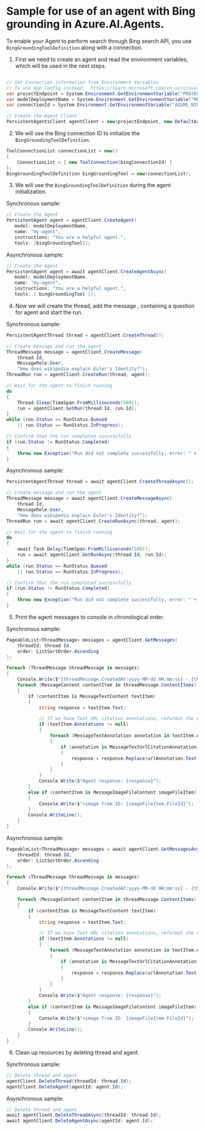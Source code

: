 # Sample for use of an agent with Bing grounding in Azure.AI.Agents.

To enable your Agent to perform search through Bing search API, you use `BingGroundingToolDefinition` along with a connection.
1. First we need to create an agent and read the environment variables, which will be used in the next steps.

```C# Snippet:AgentsBingGrounding_CreateProject

// Get Connection information from Environment Variables
// To use App Config instead:  https://learn.microsoft.com/en-us/visualstudio/ide/managing-application-settings-dotnet
var projectEndpoint = System.Environment.GetEnvironmentVariable("PROJECT_ENDPOINT");
var modelDeploymentName = System.Environment.GetEnvironmentVariable("MODEL_DEPLOYMENT_NAME");
var connectionId = System.Environment.GetEnvironmentVariable("AZURE_BING_CONECTION_ID");

// Create the Agent Client
PersistentAgentsClient agentClient = new(projectEndpoint, new DefaultAzureCredential());
```

2. We will use the Bing connection ID to initialize the `BingGroundingToolDefinition`.

```C# Snippet:AgentsBingGrounding_GetConnection
ToolConnectionList connectionList = new()
{
    ConnectionList = { new ToolConnection(bingConnectionId) }
};
BingGroundingToolDefinition bingGroundingTool = new(connectionList);
```

3. We will use the `BingGroundingToolDefinition` during the agent initialization.

Synchronous sample:
```C# Snippet:AgentsBingGrounding_CreateAgent
// Create the Agent
PersistentAgent agent = agentClient.CreateAgent(
   model: modelDeploymentName,
   name: "my-agent",
   instructions: "You are a helpful agent.",
   tools: [bingGroundingTool]);
```

Asynchronous sample:
```C# Snippet:AgentsBingGroundingAsync_CreateAgent
// Create the Agent
PersistentAgent agent = await agentClient.CreateAgentAsync(
   model: modelDeploymentName,
   name: "my-agent",
   instructions: "You are a helpful agent.",
   tools: [ bingGroundingTool ]);
```

4. Now we will create the thread, add the message , containing a question for agent and start the run.

Synchronous sample:
```C# Snippet:AgentsBingGrounding_CreateThreadMessage
PersistentAgentThread thread = agentClient.CreateThread();

// Create message and run the agent
ThreadMessage message = agentClient.CreateMessage(
    thread.Id,
    MessageRole.User,
    "How does wikipedia explain Euler's Identity?");
ThreadRun run = agentClient.CreateRun(thread, agent);

// Wait for the agent to finish running
do
{
    Thread.Sleep(TimeSpan.FromMilliseconds(500));
    run = agentClient.GetRun(thread.Id, run.Id);
}
while (run.Status == RunStatus.Queued
    || run.Status == RunStatus.InProgress);

// Confirm that the run completed successfully
if (run.Status != RunStatus.Completed)
{
    throw new Exception("Run did not complete successfully, error: " + run.LastError?.Message);
}

```

Asynchronous sample:
```C# Snippet:AgentsBingGroundingAsync_CreateThreadMessage
PersistentAgentThread thread = await agentClient.CreateThreadAsync();

// Create message and run the agent
ThreadMessage message = await agentClient.CreateMessageAsync(
    thread.Id,
    MessageRole.User,
    "How does wikipedia explain Euler's Identity?");
ThreadRun run = await agentClient.CreateRunAsync(thread, agent);

// Wait for the agent to finish running
do
{
    await Task.Delay(TimeSpan.FromMilliseconds(500));
    run = await agentClient.GetRunAsync(thread.Id, run.Id);
}
while (run.Status == RunStatus.Queued
    || run.Status == RunStatus.InProgress);

// Confirm that the run completed successfully
if (run.Status != RunStatus.Completed)
{
    throw new Exception("Run did not complete successfully, error: " + run.LastError?.Message);
}

```

5. Print the agent messages to console in chronological order.

Synchronous sample:
```C# Snippet:AgentsBingGrounding_Print
PageableList<ThreadMessage> messages = agentClient.GetMessages(
    threadId: thread.Id,
    order: ListSortOrder.Ascending
);

foreach (ThreadMessage threadMessage in messages)
{
    Console.Write($"{threadMessage.CreatedAt:yyyy-MM-dd HH:mm:ss} - {threadMessage.Role,10}: ");
    foreach (MessageContent contentItem in threadMessage.ContentItems)
    {
        if (contentItem is MessageTextContent textItem)
        {
            string response = textItem.Text;

            // If we have Text URL citation annotations, reformat the response to show title & URL for citations
            if (textItem.Annotations != null)
            {
                foreach (MessageTextAnnotation annotation in textItem.Annotations)
                {
                    if (annotation is MessageTextUrlCitationAnnotation urlAnnotation)
                    {
                        response = response.Replace(urlAnnotation.Text, $" [{urlAnnotation.UrlCitation.Title}]({urlAnnotation.UrlCitation.Url})");
                    }
                }
            }
            Console.Write($"Agent response: {response}");
        }
        else if (contentItem is MessageImageFileContent imageFileItem)
        {
            Console.Write($"<image from ID: {imageFileItem.FileId}");
        }
        Console.WriteLine();
    }
}
```

Asynchronous sample:
```C# Snippet:AgentsBingGroundingAsync_Print
PageableList<ThreadMessage> messages = await agentClient.GetMessagesAsync(
    threadId: thread.Id,
    order: ListSortOrder.Ascending
);

foreach (ThreadMessage threadMessage in messages)
{
    Console.Write($"{threadMessage.CreatedAt:yyyy-MM-dd HH:mm:ss} - {threadMessage.Role,10}: ");

    foreach (MessageContent contentItem in threadMessage.ContentItems)
    {
        if (contentItem is MessageTextContent textItem)
        {
            string response = textItem.Text;

            // If we have Text URL citation annotations, reformat the response to show title & URL for citations
            if (textItem.Annotations != null)
            {
                foreach (MessageTextAnnotation annotation in textItem.Annotations)
                {
                    if (annotation is MessageTextUrlCitationAnnotation urlAnnotation)
                    {
                        response = response.Replace(urlAnnotation.Text, $" [{urlAnnotation.UrlCitation.Title}]({urlAnnotation.UrlCitation.Url})");
                    }
                }
            }
            Console.Write($"Agent response: {response}");
        }
        else if (contentItem is MessageImageFileContent imageFileItem)
        {
            Console.Write($"<image from ID: {imageFileItem.FileId}");
        }
        Console.WriteLine();
    }
}
```

6. Clean up resources by deleting thread and agent.

Synchronous sample:
```C# Snippet:AgentsBingGroundingCleanup
// Delete thread and agent
agentClient.DeleteThread(threadId: thread.Id);
agentClient.DeleteAgent(agentId: agent.Id);
```

Asynchronous sample:
```C# Snippet:AgentsBingGroundingCleanupAsync
// Delete thread and agent
await agentClient.DeleteThreadAsync(threadId: thread.Id);
await agentClient.DeleteAgentAsync(agentId: agent.Id);
```
